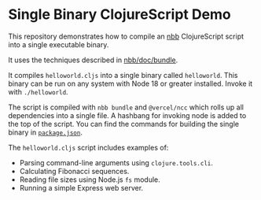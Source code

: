 # Single Binary ClojureScript Demo

This repository demonstrates how to compile an [nbb](https://github.com/babashka/nbb) ClojureScript script into a single executable binary.

It uses the techniques described in [nbb/doc/bundle](https://github.com/babashka/nbb/tree/main/doc/bundle).

It compiles `helloworld.cljs` into a single binary called `helloworld`.
This binary can be run on any system with Node 18 or greater installed.
Invoke it with `./helloworld`.

The script is compiled with `nbb bundle` and `@vercel/ncc` which rolls up all dependencies into a single file.
A hashbang for invoking node is added to the top of the script.
You can find the commands for building the single binary in [`package.json`](./package.json).

The `helloworld.cljs` script includes examples of:
- Parsing command-line arguments using `clojure.tools.cli`.
- Calculating Fibonacci sequences.
- Reading file sizes using Node.js `fs` module.
- Running a simple Express web server.
